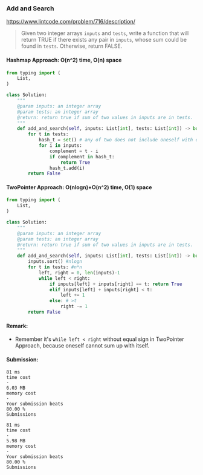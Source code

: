### Add and Search
https://www.lintcode.com/problem/716/description/
> Given two integer arrays `inputs` and `tests`, write a function that will return TRUE if there exists any pair in `inputs`, whose sum could be found in `tests`. Otherwise, return FALSE.
#### Hashmap Approach: O(n^2) time, O(n) space
```python
from typing import (
    List,
)

class Solution:
    """
    @param inputs: an integer array
    @param tests: an integer array
    @return: return true if sum of two values in inputs are in tests.
    """
    def add_and_search(self, inputs: List[int], tests: List[int]) -> bool:
        for t in tests:
            hash_t = set() # any of two does not include oneself with oneself
            for i in inputs:
                complement = t - i
                if complement in hash_t: 
                    return True
                hash_t.add(i)
        return False
```
#### TwoPointer Approach: O(nlogn)+O(n^2) time, O(1) space
```python
from typing import (
    List,
)

class Solution:
    """
    @param inputs: an integer array
    @param tests: an integer array
    @return: return true if sum of two values in inputs are in tests.
    """
    def add_and_search(self, inputs: List[int], tests: List[int]) -> bool:
        inputs.sort() #nlogn
        for t in tests: #n*n
            left, right = 0, len(inputs)-1
            while left < right:
                if inputs[left] + inputs[right] == t: return True
                elif inputs[left] + inputs[right] < t:
                    left += 1
                else: # >t
                    right -= 1
        return False
```
#### Remark:
- Remember it's `while left < right` without equal sign in TwoPointer Approach, because oneself cannot sum up with itself.
#### Submission:
```
81 ms
time cost
·
6.03 MB
memory cost
·
Your submission beats
80.00 %
Submissions
```
```
81 ms
time cost
·
5.98 MB
memory cost
·
Your submission beats
80.00 %
Submissions
```
